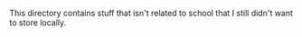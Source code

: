 This directory contains stuff that isn't related to school that I still didn't want to store locally.
